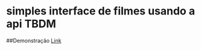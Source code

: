 # simples interface de filmes usando a api TBDM


##Demonstração [Link](https://movie-app-basic.netlify.app/)
